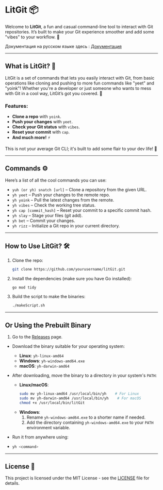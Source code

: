 # LitGit 📦

Welcome to **LitGit**, a fun and casual command-line tool to interact with Git repositories. It’s built to make your Git experience smoother and add some "vibes" to your workflow. 🚀

Документация на русском языке здесь : [Документация](./RU_DOCS.md)

---

## What is LitGit? 🤔

LitGit is a set of commands that lets you easily interact with Git, from basic operations like cloning and pushing to more fun commands like "yeet" and "yoink"! Whether you're a developer or just someone who wants to mess with Git in a cool way, LitGit’s got you covered. 🙌

### Features:
- **Clone a repo** with `yoink`.
- **Push your changes** with `yeet`.
- **Check your Git status** with `vibes`.
- **Reset your commit** with `cap`.
- **And much more!** ⚡

This is not your average Git CLI; it's built to add some flair to your dev life! 🌟

---

## Commands ⚙️

Here’s a list of all the cool commands you can use:

- `yuh (or yh) snatch [url]` – Clone a repository from the given URL.
- `yh yeet` – Push your changes to the remote repo.
- `yh yoink` – Pull the latest changes from the remote.
- `yh vibes` – Check the working tree status.
- `yh cap [commit_hash]` – Reset your commit to a specific commit hash.
- `yh slay` – Stage your files (git add).
- `yh bet` – Commit your changes.
- `yh rizz` – Initialize a Git repo in your current directory.

---

## How to Use LitGit? 🛠️

1. Clone the repo:

    ```bash
    git clone https://github.com/yourusername/litGit.git
    ```

2. Install the dependencies (make sure you have Go installed):

    ```bash
    go mod tidy
    ```

3. Build the script to make the binaries:

    ```bash
    ./makeScript.sh
    ```

----
## Or Using the Prebuilt Binary
1. Go to the [Releases](https://github.com/shuklarituparn/litGit/releases) page.

- Download the binary suitable for your operating system:
   - **Linux**: `yh-linux-amd64`
   - **Windows**: `yh-windows-amd64.exe`
   - **macOS**: `yh-darwin-amd64`
  

- After downloading, move the binary to a directory in your system's `PATH`:
   - **Linux/macOS**:
     ```bash
     sudo mv yh-linux-amd64 /usr/local/bin/yh    # For Linux
     sudo mv yh-darwin-amd64 /usr/local/bin/yh    # For macOS
     chmod +x /usr/local/bin/litGit
     ```
   - **Windows**:
      1. Rename `yh-windows-amd64.exe` to a shorter name if needed.
      2. Add the directory containing `yh-windows-amd64.exe` to your `PATH` environment variable.
- Run it from anywhere using:
- 
  ```bash
  yh <command>

---

## License 📝

This project is licensed under the MIT License - see the [LICENSE](../LICENSE) file for details.

